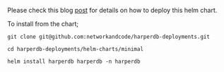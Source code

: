 Please check this blog [post](https://dev.to/aws-builders/harperdb-with-helm-on-eks-3fb9) for details on how to deploy this helm chart.

To install from the chart;
```
git clone git@github.com:networkandcode/harperdb-deployments.git

cd harperdb-deployments/helm-charts/minimal

helm install harperdb harperdb -n harperdb
```

